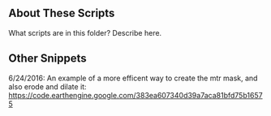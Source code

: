 ## About These Scripts

What scripts are in this folder? Describe here.

## Other Snippets

6/24/2016: An example of a more efficent way to create the mtr mask, and also erode and dilate it:
https://code.earthengine.google.com/383ea607340d39a7aca81bfd75b16575
